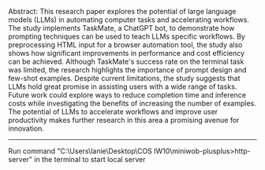 Abstract: This research paper explores the potential of large language models (LLMs) in automating computer tasks and accelerating workflows. The study implements TaskMate, a ChatGPT bot, to demonstrate how prompting techniques can be used to teach LLMs specific workflows. By preprocessing HTML input for a browser automation tool, the study also shows how significant improvements in performance and cost efficiency can be achieved. Although TaskMate's success rate on the terminal task was limited, the research highlights the importance of prompt design and few-shot examples. Despite current limitations, the study suggests that LLMs hold great promise in assisting users with a wide range of tasks. Future work could explore ways to reduce completion time and inference costs while investigating the benefits of increasing the number of examples. The potential of LLMs to accelerate workflows and improve user productivity makes further research in this area a promising avenue for innovation.

---

Run command "C:\Users\lanie\Desktop\COS IW10\miniwob-plusplus>http-server" in the terminal to start local server
